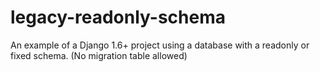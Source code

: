 # legacy-readonly-schema
An example of a Django 1.6+ project using a database with a readonly or fixed schema. (No migration table allowed)

